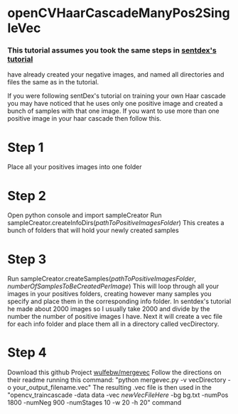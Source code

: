 # openCVHaarCascadeManyPos2SingleVec
### This tutorial assumes you took the same steps in [sentdex's tutorial](https://pythonprogramming.net/haar-cascade-object-detection-python-opencv-tutorial/)
 have already created your negative images, and named all directories and files the same as in the tutorial.

If you were following sentDex's tutorial on training your own Haar cascade you may have noticed that he uses only one
positive image and created a bunch of samples with that one image.  If you want to use more than one positive
image in your haar cascade then follow this.

Step 1
=======
Place all your positives images into one folder

Step 2
======
Open python console and import sampleCreator
Run sampleCreator.createInfoDirs(*pathToPositiveImagesFolder*)
This creates a bunch of folders that will hold your newly created samples

Step 3
======
Run sampleCreator.createSamples(*pathToPositiveImagesFolder*, *numberOfSamplesToBeCreatedPerImage*)
This will loop through all your images in your positives folders, creating however many samples you specify and place
them in the corresponding info folder. In sentdex's tutorial he made about 2000 images so I usually take
2000 and divide by the number the number of positive images I have. Next it will create a vec file for each info folder
and place them all in a directory called vecDirectory.

Step 4
======
Download this github Project [wulfebw/mergevec](https://github.com/wulfebw/mergevec)
Follow the directions on their readme running this command: "python mergevec.py -v vecDirectory -o your_output_filename.vec"
The resulting .vec file is then used in the "opencv_traincascade -data data -vec *newVecFileHere* -bg bg.txt -numPos 1800 -numNeg 900 -numStages 10 -w 20 -h 20"
command



